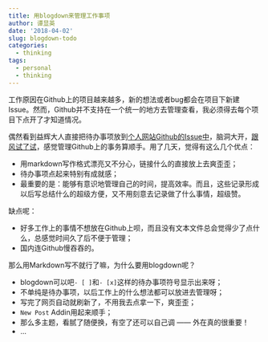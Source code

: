 ```yaml
---
title: 用blogdown来管理工作事项
author: 谭显英
date: '2018-04-02'
slug: blogdown-todo
categories:
  - thinking
tags:
  - personal
  - thinking
---
```


工作原因在Github上的项目越来越多，新的想法或者bug都会在项目下新建Issue。然而，Github并不支持在一个统一的地方去管理查看，我必须得去每个项目下点开了才知道情况。

偶然看到益辉大人直接把待办事项放到[个人网站Github的Issue中](https://github.com/rbind/yihui/issues)，脑洞大开，[跟风试了试](https://github.com/shrektan/shrektan_blog/issues/1)，感觉管理Github上的事务算顺手。用了几天，觉得有这么几个优点：

- 用markdown写作格式漂亮又不分心，链接什么的直接放上去爽歪歪；
- 待办事项点起来特别有成就感；
- 最重要的是：能够有意识地管理自己的时间，提高效率。而且，这些记录形成以后写总结什么的超级方便，又不用刻意去记录做了什么事情，超级赞。

缺点呢：

- 好多工作上的事情不想放在Github上呗，而且没有文本文件总会觉得少了点什么，总感觉时间久了后不便于管理；
- 国内连Github慢吞吞的。

那么用Markdown写不就行了嘛，为什么要用blogdown呢？

- blogdown可以吧`- [ ]`和`- [x]`这样的待办事项符号显示出来呀；
- 不单纯是待办事项，以后工作上的什么想法都可以放进去管理呀；
- 写完了网页自动就刷新了，不用我去点拿一下，爽歪歪；
- `New Post` Addin用起来顺手；
- 那么多主题，看腻了随便换，有空了还可以自己调 —— 外在真的很重要！
- ...



